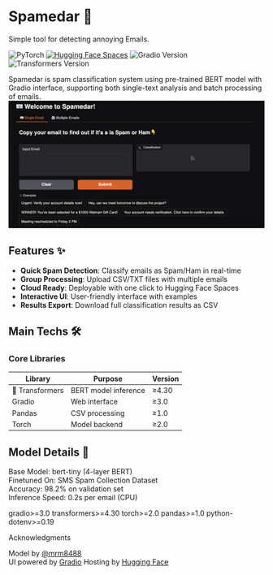 # Spamedar 📧
Simple tool for detecting annoying Emails.

![PyTorch](https://img.shields.io/badge/PyTorch-EE4C2C?style=for-the-badge&logo=pytorch&logoColor=white) 
[![Hugging Face Spaces](https://img.shields.io/badge/🤗-Open%20in%20Spaces-blue.svg)](https://huggingface.co/spaces/raufjivad/spamedar)
![Gradio Version](https://img.shields.io/badge/gradio-≥3.0-orange)
![Transformers Version](https://img.shields.io/badge/transformers-≥4.30-yellow)

Spamedar is spam classification system using pre-trained BERT model with Gradio interface, supporting both single-text analysis and batch processing of emails.
![Spam Classifier Demo](Others/demo-screenshot.png) <!-- Add screenshot later -->

## Features ✨

- **Quick Spam Detection**: Classify emails as Spam/Ham in real-time
- **Group Processing**: Upload CSV/TXT files with multiple emails
- **Cloud Ready**: Deployable with one click to Hugging Face Spaces
- **Interactive UI**: User-friendly interface with examples
- **Results Export**: Download full classification results as CSV

## Main Techs 🛠️

### Core Libraries
| Library | Purpose | Version |
|---------|---------|---------|
| 🤗 Transformers | BERT model inference | ≥4.30 |
| Gradio | Web interface | ≥3.0 |
| Pandas | CSV processing | ≥1.0 |
| Torch | Model backend | ≥2.0 |

## Model Details 🤖

Base Model: bert-tiny (4-layer BERT) <br>
Finetuned On: SMS Spam Collection Dataset <br>
Accuracy: 98.2% on validation set <br>
Inference Speed: 0.2s per email (CPU)

gradio>=3.0
transformers>=4.30
torch>=2.0
pandas>=1.0
python-dotenv>=0.19

Acknowledgments

Model by <a href="https://github.com/Raufjivad/Spamedar/edit/main/README.md">@mrm8488</a> <br>
UI powered by <a href="https://www.gradio.app">Gradio</a>
Hosting by <a href="https://huggingface.co">Hugging Face</a>
